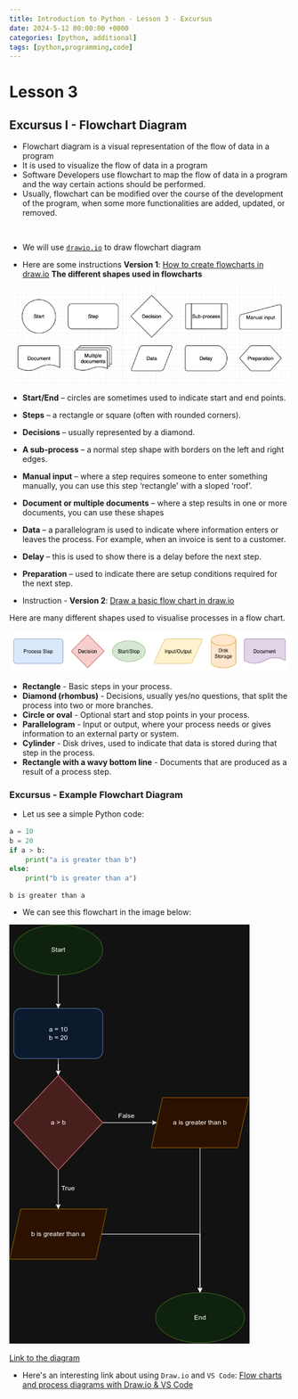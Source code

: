 ```yaml
---
title: Introduction to Python - Lesson 3 - Excursus
date: 2024-5-12 00:00:00 +0000
categories: [python, additional]
tags: [python,programming,code]
---
```



# Lesson 3

## Excursus I - Flowchart Diagram

- Flowchart diagram is a visual representation of the flow of data in a program
- It is used to visualize the flow of data in a program
- Software Developers use flowchart to map the flow of data in a program and the way certain actions should be performed.
- Usually, flowchart can be modified over the course of the development of the program, when some more functionalities are added, updated, or removed.
<br>

- We will use [`drawio.io`](https://drawio-app.com/) to draw flowchart diagram

- Here are some instructions **Version 1**: [How to create flowcharts in draw.io](https://drawio-app.com/blog/flowcharts/)
**The different shapes used in flowcharts**

![Shapes for flowcharts](../assets/img/drawio-flowchart-shapes.png)

- **Start/End** – circles are sometimes used to indicate start and end points.
- **Steps** – a rectangle or square (often with rounded corners).
- **Decisions** – usually represented by a diamond.
- **A sub-process** – a normal step shape with borders on the left and right edges.
- **Manual input** – where a step requires someone to enter something manually, you can use this step ‘rectangle’ with a sloped ‘roof’.
- **Document or multiple documents** – where a step results in one or more documents, you can use these shapes
- **Data** – a parallelogram is used to indicate where information enters or leaves the process. For example, when an invoice is sent to a customer.
- **Delay** – this is used to show there is a delay before the next step.
- **Preparation** – used to indicate there are setup conditions required for the next step.

- Instruction - **Version 2**: [Draw a basic flow chart in draw.io
](https://www.drawio.com/doc/getting-started-basic-flow-chart)

Here are many different shapes used to visualise processes in a flow chart.

![Shapes for flowcharts](../assets/img/flow-chart-shapes.png)
- **Rectangle** - Basic steps in your process.
- **Diamond (rhombus)** - Decisions, usually yes/no questions, that split the process into two or more branches.
- **Circle or oval** - Optional start and stop points in your process.
- **Parallelogram** - Input or output, where your process needs or gives information to an external party or system.
- **Cylinder** - Disk drives, used to indicate that data is stored during that step in the process.
- **Rectangle with a wavy bottom line** - Documents that are produced as a result of a process step.

### Excursus - Example Flowchart Diagram

- Let us see a simple Python code:


```python
a = 10
b = 20
if a > b:
    print("a is greater than b")
else:
    print("b is greater than a")
```

    b is greater than a


- We can see this flowchart in the image below:

![Flowchart](../assets/img/Python-example.png)

[Link to the diagram](https://drive.google.com/file/d/1ddxGKsL0oe2jDy19ji2BnvzF_ZWIUEsf/view?usp=sharing)


- Here's an interesting link about using `Draw.io` and `VS Code`: [Flow charts and process diagrams with Draw.io & VS Code](https://paulvanderlaken.com/2020/12/22/draw-io-flow-chart-process-diagram-vscode/)
